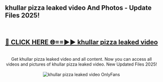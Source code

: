 <h2>khullar pizza leaked video And Photos - Update Files 2025!</h2>
<br>
<div align="center">
<h2><a href="https://linkcuts.com/hfmhzwbr" rel="nofollow">🔴 CLICK HERE 🌐==►► khullar pizza leaked video</a></h2>
<br>
Get khullar pizza leaked video and all content. Now you can access all videos and pictures of khullar pizza leaked video. New Updated Files 2025!
<br>
<br>
<a href="https://linkcuts.com/hfmhzwbr" rel="nofollow" data-target="animated-image.originalLink"><img src="https://i.ibb.co.com/WyWwxjT/player-gif2.gif" alt="khullar pizza leaked video OnlyFans" style="max-width: 100%; display: inline-block;" data-target="animated-image.originalImage"></a>
</div>
<br>